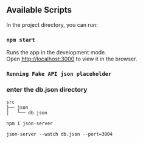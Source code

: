## Available Scripts

In the project directory, you can run:

### `npm start`

Runs the app in the development mode.<br />
Open [http://localhost:3000](http://localhost:3000) to view it in the browser.

### `Running Fake API json placeholder`

### enter the db.json directory

```
src
├── json
│   └── db.json
```

```
npm i json-server
```

```
json-server --watch db.json --port=3004
```
